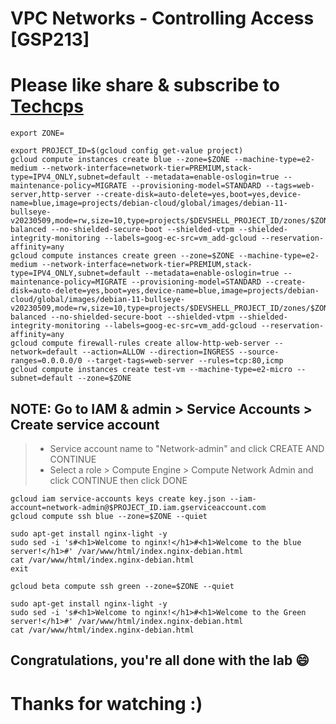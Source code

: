 
# VPC Networks - Controlling Access [GSP213]

# Please like share & subscribe to [Techcps](https://www.youtube.com/@techcps)

```
export ZONE=
```
```
export PROJECT_ID=$(gcloud config get-value project)
gcloud compute instances create blue --zone=$ZONE --machine-type=e2-medium --network-interface=network-tier=PREMIUM,stack-type=IPV4_ONLY,subnet=default --metadata=enable-oslogin=true --maintenance-policy=MIGRATE --provisioning-model=STANDARD --tags=web-server,http-server --create-disk=auto-delete=yes,boot=yes,device-name=blue,image=projects/debian-cloud/global/images/debian-11-bullseye-v20230509,mode=rw,size=10,type=projects/$DEVSHELL_PROJECT_ID/zones/$ZONE/diskTypes/pd-balanced --no-shielded-secure-boot --shielded-vtpm --shielded-integrity-monitoring --labels=goog-ec-src=vm_add-gcloud --reservation-affinity=any
gcloud compute instances create green --zone=$ZONE --machine-type=e2-medium --network-interface=network-tier=PREMIUM,stack-type=IPV4_ONLY,subnet=default --metadata=enable-oslogin=true --maintenance-policy=MIGRATE --provisioning-model=STANDARD --create-disk=auto-delete=yes,boot=yes,device-name=blue,image=projects/debian-cloud/global/images/debian-11-bullseye-v20230509,mode=rw,size=10,type=projects/$DEVSHELL_PROJECT_ID/zones/$ZONE/diskTypes/pd-balanced --no-shielded-secure-boot --shielded-vtpm --shielded-integrity-monitoring --labels=goog-ec-src=vm_add-gcloud --reservation-affinity=any
gcloud compute firewall-rules create allow-http-web-server --network=default --action=ALLOW --direction=INGRESS --source-ranges=0.0.0.0/0 --target-tags=web-server --rules=tcp:80,icmp
gcloud compute instances create test-vm --machine-type=e2-micro --subnet=default --zone=$ZONE
```

## NOTE: Go to IAM & admin > Service Accounts > Create service account

> * Service account name to "Network-admin" and click CREATE AND CONTINUE
> * Select a role > Compute Engine > Compute Network Admin and click CONTINUE then click DONE

```
gcloud iam service-accounts keys create key.json --iam-account=network-admin@$PROJECT_ID.iam.gserviceaccount.com
gcloud compute ssh blue --zone=$ZONE --quiet
```
```
sudo apt-get install nginx-light -y
sudo sed -i 's#<h1>Welcome to nginx!</h1>#<h1>Welcome to the blue server!</h1>#' /var/www/html/index.nginx-debian.html
cat /var/www/html/index.nginx-debian.html
exit
```
```
gcloud beta compute ssh green --zone=$ZONE --quiet
```
```
sudo apt-get install nginx-light -y
sudo sed -i 's#<h1>Welcome to nginx!</h1>#<h1>Welcome to the Green server!</h1>#' /var/www/html/index.nginx-debian.html
cat /var/www/html/index.nginx-debian.html
```



## Congratulations, you're all done with the lab 😄

# Thanks for watching :)
